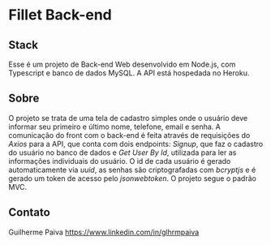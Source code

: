 # **Fillet Back-end**

## Stack
Esse é um projeto de Back-end Web desenvolvido em Node.js, com Typescript e banco de dados MySQL. A API está hospedada no Heroku.

## Sobre
O projeto se trata de uma tela de cadastro simples onde o usuário deve informar seu primeiro e último nome, telefone, email e senha. A comunicação do front com o back-end é feita através de requisições do _Axios_ para a API, que conta com dois endpoints: _Signup_, que faz o cadastro do usuário no banco de dados e _Get User By Id_, utilizada para ler as informações individuais do usuário. O id de cada usuário é gerado automaticamente via _uuid_, as senhas são criptografadas com _bcryptjs_ e é gerado um token de acesso pelo _jsonwebtoken_. O projeto segue o padrão MVC.

## Contato
Guilherme Paiva
https://www.linkedin.com/in/glhrmpaiva
